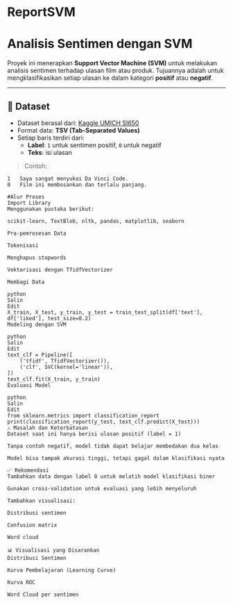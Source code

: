 # ReportSVM
# Analisis Sentimen dengan SVM

Proyek ini menerapkan **Support Vector Machine (SVM)** untuk melakukan analisis sentimen terhadap ulasan film atau produk. Tujuannya adalah untuk mengklasifikasikan setiap ulasan ke dalam kategori **positif** atau **negatif**.

---

## 📂 Dataset

- Dataset berasal dari: [Kaggle UMICH SI650](https://www.kaggle.com/c/si650winter11/data)
- Format data: **TSV (Tab-Separated Values)**
- Setiap baris terdiri dari:
  - **Label**: `1` untuk sentimen positif, `0` untuk negatif
  - **Teks**: isi ulasan

> Contoh:
```tsv
1   Saya sangat menyukai Da Vinci Code.
0   Film ini membosankan dan terlalu panjang.

#Alur Proses
Import Library
Menggunakan pustaka berikut:

scikit-learn, TextBlob, nltk, pandas, matplotlib, seaborn

Pra-pemrosesan Data

Tokenisasi

Menghapus stopwords

Vektorisasi dengan TfidfVectorizer

Membagi Data

python
Salin
Edit
X_train, X_test, y_train, y_test = train_test_split(df['text'], df['liked'], test_size=0.2)
Modeling dengan SVM

python
Salin
Edit
text_clf = Pipeline([
    ('tfidf', TfidfVectorizer()),
    ('clf', SVC(kernel='linear')),
])
text_clf.fit(X_train, y_train)
Evaluasi Model

python
Salin
Edit
from sklearn.metrics import classification_report
print(classification_report(y_test, text_clf.predict(X_test)))
⚠️ Masalah dan Keterbatasan
Dataset saat ini hanya berisi ulasan positif (label = 1)

Tanpa contoh negatif, model tidak dapat belajar membedakan dua kelas

Model bisa tampak akurasi tinggi, tetapi gagal dalam klasifikasi nyata

✅ Rekomendasi
Tambahkan data dengan label 0 untuk melatih model klasifikasi biner

Gunakan cross-validation untuk evaluasi yang lebih menyeluruh

Tambahkan visualisasi:

Distribusi sentimen

Confusion matrix

Word cloud

📊 Visualisasi yang Disarankan
Distribusi Sentimen

Kurva Pembelajaran (Learning Curve)

Kurva ROC

Word Cloud per sentimen


